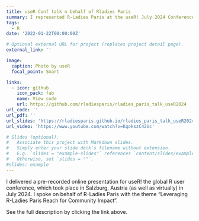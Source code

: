 ```yaml
---
title: useR Conf talk n behalf of Rladies Paris
summary: I represented R-Ladies Paris at the useR! July 2024 Conference in Salzburg, Austria.
tags:
  - R
date: '2022-01-22T00:00:00Z'

# Optional external URL for project (replaces project detail page).
external_link: ''

image:
  caption: Photo by useR
  focal_point: Smart

links:
  - icon: github
    icon_pack: fab
    name: View code
    url: https://github.com/rladiesparis/rladies_paris_talk_useR2024
url_code: ''
url_pdf: ''
url_slides: 'https://rladiesparis.github.io/rladies_paris_talk_useR2024/rladies_paris_talk_useR2024.html#/title-slide'
url_video: 'https://www.youtube.com/watch?v=KqokszC42Uc'

# Slides (optional).
#   Associate this project with Markdown slides.
#   Simply enter your slide deck's filename without extension.
#   E.g. `slides = "example-slides"` references `content/slides/example-slides.md`.
#   Otherwise, set `slides = ""`.
#slides: example
---
```


I delivered a pre-recorded online presentation for useR! the global R user conference, which took place in Salzburg, Austria (as well as virtually) in July 2024. I spoke on behalf of R-Ladies Paris with the theme “Leveraging R-Ladies Paris Reach for Community Impact”.

See the full description by clicking the link above.

